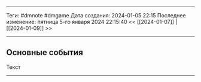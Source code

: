 ___
Теги: #dmnote #dmgame 
Дата создания: 2024-01-05 22:15 
Последнее изменение: пятница 5-го января 2024 22:15:40
<< [[2024-01-07]] | [[2024-01-09]] >> 
___
## Основные события

Текст

---
